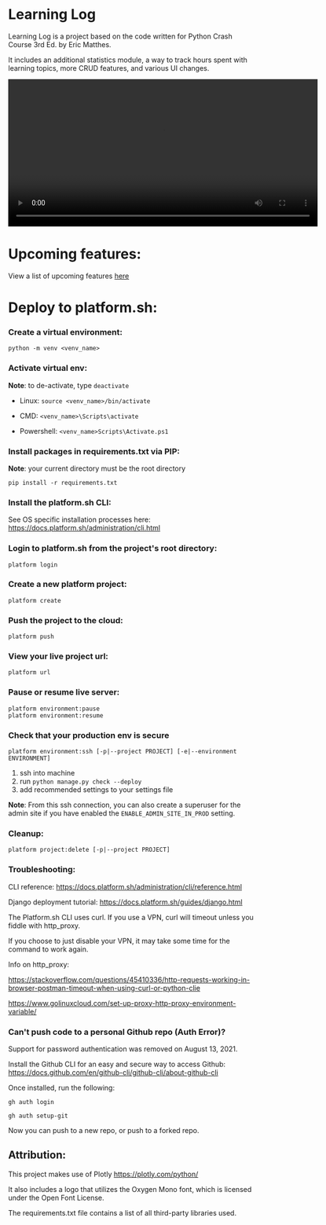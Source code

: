 # Learning Log

Learning Log is a project based on the code written for
Python Crash Course 3rd Ed. by Eric Matthes.

It includes an additional statistics module,
a way to track hours spent with learning topics,
more CRUD features, and various UI changes.

<video width="630" height="300" src="https://github.com/1zzowiebeha/learning_log/assets/113861530/9ff64fe6-7dd7-4444-9383-af3c5b45d311"></video>

# Upcoming features:

View a list of upcoming features [here](https://github.com/1zzowiebeha/learning_log/blob/main/roadmap.md)


# Deploy to platform.sh:

### Create a virtual environment:

    python -m venv <venv_name>

### Activate virtual env:
**Note**: to de-activate, type `deactivate`

* Linux: `source <venv_name>/bin/activate`

* CMD: `<venv_name>\Scripts\activate`

* Powershell: `<venv_name>Scripts\Activate.ps1`

### Install packages in requirements.txt via PIP:
**Note**: your current directory must be the root directory

    pip install -r requirements.txt

### Install the platform.sh CLI:
See OS specific installation processes here: https://docs.platform.sh/administration/cli.html

### Login to platform.sh from the project's root directory:
    platform login

### Create a new platform project:
    platform create

### Push the project to the cloud:
    platform push

### View your live project url:
    platform url

### Pause or resume live server:
    platform environment:pause
    platform environment:resume

### Check that your production env is secure
    platform environment:ssh [-p|--project PROJECT] [-e|--environment ENVIRONMENT]
 
1. ssh into machine
2. run `python manage.py check --deploy`
3. add recommended settings to your settings file

**Note**: From this ssh connection, you can also create a superuser for the admin site if you have enabled the `ENABLE_ADMIN_SITE_IN_PROD` setting.


### Cleanup:
    platform project:delete [-p|--project PROJECT]
    
    
### Troubleshooting:
CLI reference:
https://docs.platform.sh/administration/cli/reference.html

Django deployment tutorial:
https://docs.platform.sh/guides/django.html

The Platform.sh CLI uses curl. If you use a VPN, curl will timeout unless you
fiddle with http_proxy.

If you choose to just disable your VPN, it may take some time for the command to work again.

Info on http_proxy:

https://stackoverflow.com/questions/45410336/http-requests-working-in-browser-postman-timeout-when-using-curl-or-python-clie

https://www.golinuxcloud.com/set-up-proxy-http-proxy-environment-variable/


### Can't push code to a personal Github repo (Auth Error)?

Support for password authentication was removed on August 13, 2021.

Install the Github CLI for an easy and secure way to access Github:
https://docs.github.com/en/github-cli/github-cli/about-github-cli

Once installed, run the following:

    gh auth login
    
    gh auth setup-git
    
Now you can push to a new repo, or push to a forked repo.


## Attribution:

This project makes use of Plotly
https://plotly.com/python/

It also includes a logo that utilizes the Oxygen Mono font, which is licensed
under the Open Font License. 

The requirements.txt file contains a list of all third-party libraries used.
